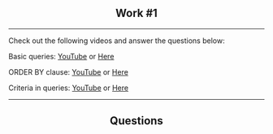<h2 align="center">Work #1</h2>

---

Check out the following videos and answer the questions below:


Basic queries: [YouTube](https://youtu.be/2-1XQHAgDsM) or [Here](https://raw.githubusercontent.com/dzubenco/sql-training/main/Work%201/Resources/SQL%20Server%20Queries%20Part%201%20-%20Writing%20Basic%20Queries.mp4)

ORDER BY clause: [YouTube](https://youtu.be/PG1CtiaNX64) or [Here](https://raw.githubusercontent.com/dzubenco/sql-training/main/Work%201/Resources/SQL%20Server%20Queries%20Part%202%20-%20ORDER%20BY%20(Sorting%20in%20Queries).mp4)

Criteria in queries: [YouTube](https://youtu.be/_n_JQlp5UZw) or [Here](https://raw.githubusercontent.com/dzubenco/sql-training/main/Work%201/Resources/SQL%20Server%20Queries%20Part%203%20-%20WHERE%20(Criteria%20in%20Queries).mp4)


---

<h2 align="center">Questions</h2>

